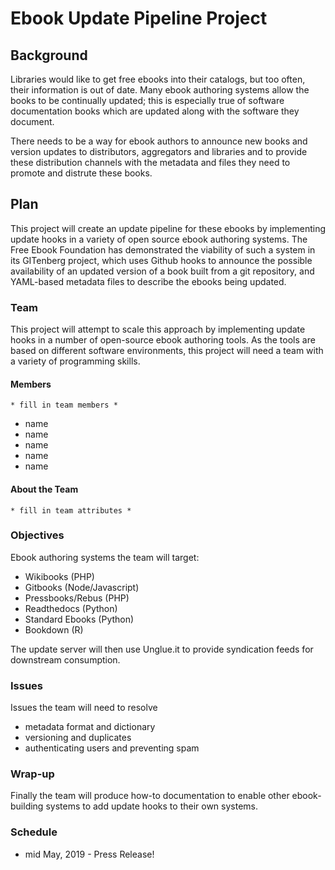 # Ebook Update Pipeline Project

## Background

Libraries would like to get free ebooks into their catalogs, but too often, their information is out of date. Many ebook authoring systems allow the books to be continually updated; this is especially true of software documentation books which are updated along with the software they document.

There needs to be a way for ebook authors to announce new books and version updates to distributors, aggregators and libraries and to provide these distribution channels with the metadata and files they need to promote and distrute these books.

## Plan
This project will create an update pipeline for these ebooks by implementing update hooks in a variety of open source ebook authoring systems. The Free Ebook Foundation has demonstrated the viability of such a system in its GITenberg project, which uses Github hooks to announce the possible availability of an updated version of a book built from a git repository, and YAML-based metadata files to describe the ebooks being updated.

### Team
This project will attempt to scale this approach by implementing update hooks in a number of open-source ebook authoring tools. As the tools are based on different software environments, this project will need a team with a variety of programming skills.

#### Members
    * fill in team members *
 - name  
 - name
 - name
 - name
 - name

#### About the Team
    * fill in team attributes *

### Objectives
Ebook authoring systems the team will target:
 - Wikibooks (PHP)
 - Gitbooks (Node/Javascript)
 - Pressbooks/Rebus (PHP)
 - Readthedocs (Python)
 - Standard Ebooks (Python)
 - Bookdown (R)

The update server will then use Unglue.it to provide syndication feeds for downstream consumption.

### Issues
Issues the team will need to resolve

 - metadata format and dictionary
 - versioning and duplicates
 - authenticating users and preventing spam

### Wrap-up
Finally the team will produce how-to documentation to enable other ebook-building systems to add update hooks to their own systems.

### Schedule

 - mid May, 2019 -  Press Release!
